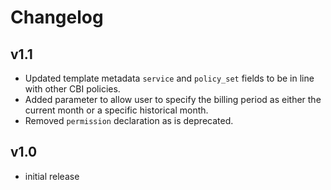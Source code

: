 # Changelog

## v1.1

- Updated template metadata `service` and `policy_set` fields to be in line with other CBI policies.
-	Added parameter to allow user to specify the billing period as either the current month or a specific historical month.
-	Removed `permission` declaration as is deprecated.

## v1.0

- initial release
